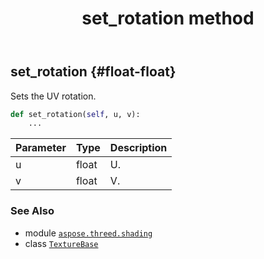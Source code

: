 ﻿---
title: set_rotation method
second_title: Aspose.3D for Python via .NET API References
description: 
type: docs
weight: 60
url: /aspose.threed.shading/texturebase/set_rotation/
is_root: false
---

## set_rotation {#float-float}

Sets the UV rotation.



```python
def set_rotation(self, u, v):
    ...
```


| Parameter | Type | Description |
| :- | :- | :- |
| u | float | U. |
| v | float | V. |



### See Also
* module [`aspose.threed.shading`](../../)
* class [`TextureBase`](/3d/python-net/aspose.threed.shading/texturebase)
